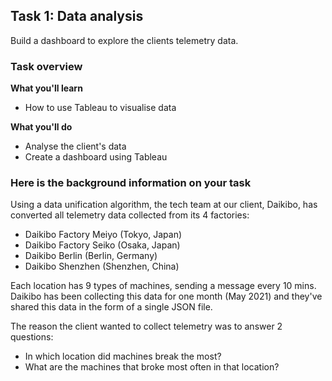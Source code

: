 <h2>Task 1: Data analysis</h2>

Build a dashboard to explore the clients telemetry data.

<h3>Task overview</h3>

<b>What you'll learn</b>

 - How to use Tableau to visualise data

<b>What you'll do</b>

 - Analyse the client's data
 - Create a dashboard using Tableau

<h3>Here is the background information on your task</h3>

Using a data unification algorithm, the tech team at our client, Daikibo, has converted all telemetry data collected from its 4 factories:

 - Daikibo Factory Meiyo (Tokyo, Japan)
 - Daikibo Factory Seiko (Osaka, Japan)
 - Daikibo Berlin (Berlin, Germany)
 - Daikibo Shenzhen (Shenzhen, China)

Each location has 9 types of machines, sending a message every 10 mins. Daikibo has been collecting this data for one month (May 2021) and they've shared this data in the form of a single JSON file.

The reason the client wanted to collect telemetry was to answer 2 questions:

 - In which location did machines break the most?
 - What are the machines that broke most often in that location?
